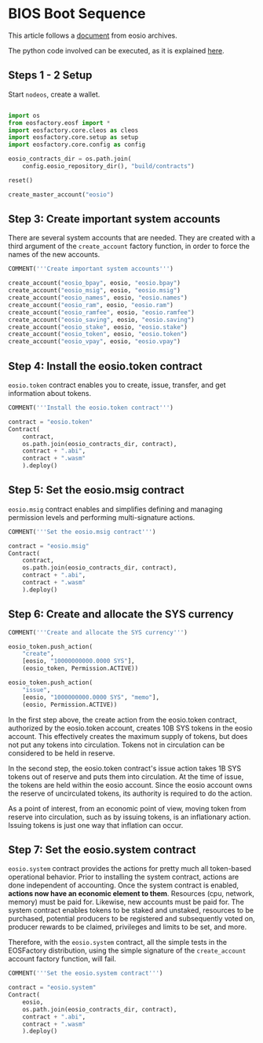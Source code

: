 # BIOS Boot Sequence

This article follows a [document](https://developers.eos.io/eosio-nodeos/docs/bios-boot-sequence) from eosio archives.

The python code involved can be executed, as it is explained [here](./README.html).

## Steps 1 - 2 Setup

Start `nodeos`, create a wallet.

```python

import os
from eosfactory.eosf import *
import eosfactory.core.cleos as cleos
import eosfactory.core.setup as setup
import eosfactory.core.config as config

eosio_contracts_dir = os.path.join(
    config.eosio_repository_dir(), "build/contracts")

reset()

create_master_account("eosio")
```
## Step 3: Create important system accounts

There are several system accounts that are needed. They are created with a third argument of the `create_account` factory function, in order to force the names of the new accounts.

```python
COMMENT('''Create important system accounts''')

create_account("eosio_bpay", eosio, "eosio.bpay")
create_account("eosio_msig", eosio, "eosio.msig")
create_account("eosio_names", eosio, "eosio.names")
create_account("eosio_ram", eosio, "eosio.ram")
create_account("eosio_ramfee", eosio, "eosio.ramfee")
create_account("eosio_saving", eosio, "eosio.saving")
create_account("eosio_stake", eosio, "eosio.stake")
create_account("eosio_token", eosio, "eosio.token")
create_account("eosio_vpay", eosio, "eosio.vpay")
```

## Step 4: Install the eosio.token contract

`eosio.token` contract enables you to create, issue, transfer, and get information about tokens.

```python
COMMENT('''Install the eosio.token contract''')

contract = "eosio.token"
Contract(
    contract, 
    os.path.join(eosio_contracts_dir, contract),
    contract + ".abi",
    contract + ".wasm"
    ).deploy()
```

## Step 5: Set the eosio.msig contract

`eosio.msig` contract enables and simplifies defining and managing permission levels and performing multi-signature actions.

```python
COMMENT('''Set the eosio.msig contract''')

contract = "eosio.msig"
Contract(
    contract, 
    os.path.join(eosio_contracts_dir, contract),
    contract + ".abi",
    contract + ".wasm"
    ).deploy()
```

## Step 6: Create and allocate the SYS currency

```python
COMMENT('''Create and allocate the SYS currency''')

eosio_token.push_action(
    "create",
    [eosio, "10000000000.0000 SYS"],
    (eosio_token, Permission.ACTIVE))

eosio_token.push_action(
    "issue",
    [eosio, "1000000000.0000 SYS", "memo"],
    (eosio, Permission.ACTIVE))
```

In the first step above, the create action from the eosio.token contract, authorized by the eosio.token account, creates 10B SYS tokens in the eosio account. This effectively creates the maximum supply of tokens, but does not put any tokens into circulation. Tokens not in circulation can be considered to be held in reserve.

In the second step, the eosio.token contract's issue action takes 1B SYS tokens out of reserve and puts them into circulation. At the time of issue, the tokens are held within the eosio account. Since the eosio account owns the reserve of uncirculated tokens, its authority is required to do the action.

As a point of interest, from an economic point of view, moving token from reserve into circulation, such as by issuing tokens, is an inflationary action. Issuing tokens is just one way that inflation can occur.

## Step 7: Set the eosio.system contract

`eosio.system` contract provides the actions for pretty much all token-based operational behavior. Prior to installing the system contract, actions are done independent of accounting. Once the system contract is enabled, **actions now have an economic element to them**. Resources (cpu, network, memory) must be paid for. Likewise, new accounts must be paid for. The system contract enables tokens to be staked and unstaked, resources to be purchased, potential producers to be registered and subsequently voted on, producer rewards to be claimed, privileges and limits to be set, and more.

Therefore, with the `eosio.system` contract, all the simple tests in the EOSFactory distribution, using the simple signature of the `create_account` account factory function, will fail.


```python
COMMENT('''Set the eosio.system contract''')

contract = "eosio.system"
Contract(
    eosio, 
    os.path.join(eosio_contracts_dir, contract),
    contract + ".abi",
    contract + ".wasm"
    ).deploy()
```
